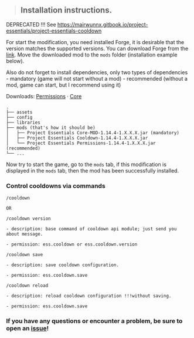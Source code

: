 > ## Installation instructions.

DEPRECATED !!! See https://mairwunnx.gitbook.io/project-essentials/project-essentials-cooldown

For start the modification, you need installed Forge, it is desirable that the version matches the supported versions. You can download Forge from the [link](https://files.minecraftforge.net/maven/net/minecraftforge/forge/index_1.14.4.html).
Move the downloaded mod to the `mods` folder (installation example below).

Also do not forget to install dependencies, only two types of dependencies
    - mandatory (game will not start without a mod)
    - recommended (without a mod, game can start, but I recommend using it)

Downloads: [Permissions](https://github.com/ProjectEssentials/ProjectEssentials-Permissions) · [Core](https://github.com/ProjectEssentials/ProjectEssentials-Core)

```
.
├── assets
├── config
├── libraries
├── mods (that's how it should be)
│   ├── Project Essentials Core-MOD-1.14.4-1.X.X.X.jar (mandatory)
│   ├── Project Essentials Cooldown-1.14.4-1.X.X.X.jar
│   └── Project Essentials Permissions-1.14.4-1.X.X.X.jar (recommended)
└── ...
```

Now try to start the game, go to the `mods` tab, if this modification is displayed in the `mods` tab, then the mod has been successfully installed.

### Control cooldowns via commands

```
/cooldown

OR

/cooldown version

- description: base command of cooldown api module; just send you about message.

- permission: ess.cooldown or ess.cooldown.version
```

```
/cooldown save

- description: save cooldown configuration.

- permission: ess.cooldown.save
```

```
/cooldown reload

- description: reload cooldown configuration !!!without saving.

- permission: ess.cooldown.save
```

### If you have any questions or encounter a problem, be sure to open an [issue](https://github.com/ProjectEssentials/ProjectEssentials-Cooldown/issues/new/choose)!
